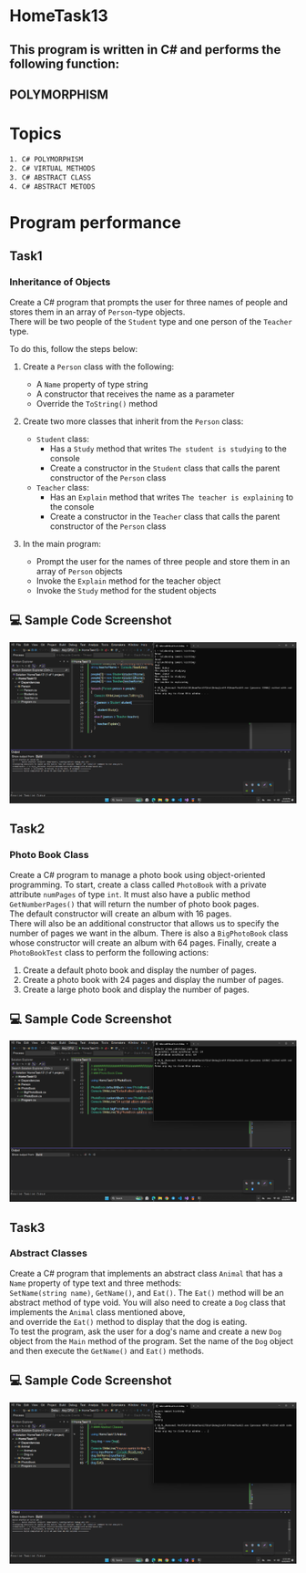 # HomeTask13

## This program is written in C# and performs the following function:

## POLYMORPHISM

# Topics

```
1. C# POLYMORPHISM
2. C# VIRTUAL METHODS
3. C# ABSTRACT CLASS
4. C# ABSTRACT METODS
```

# Program performance

## Task1

### Inheritance of Objects

Create a C# program that prompts the user for three names of people and stores them in an array of `Person`-type objects.  
There will be two people of the `Student` type and one person of the `Teacher` type.

To do this, follow the steps below:

1. Create a `Person` class with the following:

   - A `Name` property of type string
   - A constructor that receives the name as a parameter
   - Override the `ToString()` method

2. Create two more classes that inherit from the `Person` class:

   - `Student` class:
     - Has a `Study` method that writes `The student is studying` to the console
     - Create a constructor in the `Student` class that calls the parent constructor of the `Person` class
   - `Teacher` class:
     - Has an `Explain` method that writes `The teacher is explaining` to the console
     - Create a constructor in the `Teacher` class that calls the parent constructor of the `Person` class

3. In the main program:

   - Prompt the user for the names of three people and store them in an array of `Person` objects
   - Invoke the `Explain` method for the teacher object
   - Invoke the `Study` method for the student objects

## 💻 Sample Code Screenshot

![Images](./Pictures/Screenshot_1.png)

## Task2

### Photo Book Class

Create a C# program to manage a photo book using object-oriented programming.
To start, create a class called `PhotoBook` with a private attribute `numPages` of type `int`.
It must also have a public method `GetNumberPages()` that will return the number of photo book pages.  
The default constructor will create an album with 16 pages.  
There will also be an additional constructor that allows us to specify the number of pages we want in the album.
There is also a `BigPhotoBook` class whose constructor will create an album with 64 pages.
Finally, create a `PhotoBookTest` class to perform the following actions:

1. Create a default photo book and display the number of pages.
2. Create a photo book with 24 pages and display the number of pages.
3. Create a large photo book and display the number of pages.

## 💻 Sample Code Screenshot

![Images](./Pictures/Screenshot_2.png)

## Task3

### Abstract Classes

Create a C# program that implements an abstract class `Animal` that has a `Name` property of type text and three methods:  
`SetName(string name)`, `GetName()`, and `Eat()`. The `Eat()` method will be an abstract method of type void.
You will also need to create a `Dog` class that implements the `Animal` class mentioned above,  
 and override the `Eat()` method to display that the dog is eating.  
To test the program, ask the user for a dog's name and create a new `Dog` object from the `Main` method of the program. Set the name of the `Dog` object and then execute the `GetName()` and `Eat()` methods.

## 💻 Sample Code Screenshot

![Images](./Pictures/Screenshot_3.png)
